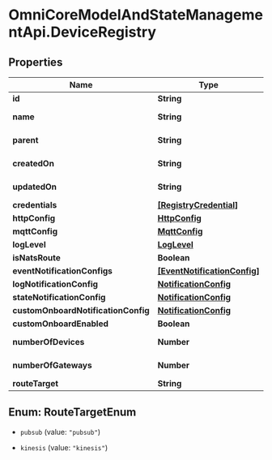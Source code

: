 # OmniCoreModelAndStateManagementApi.DeviceRegistry

## Properties

Name | Type | Description | Notes
------------ | ------------- | ------------- | -------------
**id** | **String** |  | 
**name** | **String** |  | [optional] [readonly] 
**parent** | **String** |  | [optional] [readonly] 
**createdOn** | **String** |  | [optional] [readonly] 
**updatedOn** | **String** |  | [optional] [readonly] 
**credentials** | [**[RegistryCredential]**](RegistryCredential.md) |  | [optional] 
**httpConfig** | [**HttpConfig**](HttpConfig.md) |  | [optional] 
**mqttConfig** | [**MqttConfig**](MqttConfig.md) |  | [optional] 
**logLevel** | [**LogLevel**](LogLevel.md) |  | [optional] 
**isNatsRoute** | **Boolean** |  | [optional] 
**eventNotificationConfigs** | [**[EventNotificationConfig]**](EventNotificationConfig.md) |  | [optional] 
**logNotificationConfig** | [**NotificationConfig**](NotificationConfig.md) |  | [optional] 
**stateNotificationConfig** | [**NotificationConfig**](NotificationConfig.md) |  | [optional] 
**customOnboardNotificationConfig** | [**NotificationConfig**](NotificationConfig.md) |  | [optional] 
**customOnboardEnabled** | **Boolean** |  | [optional] 
**numberOfDevices** | **Number** |  | [optional] [readonly] 
**numberOfGateways** | **Number** |  | [optional] [readonly] 
**routeTarget** | **String** |  | [optional] 



## Enum: RouteTargetEnum


* `pubsub` (value: `"pubsub"`)

* `kinesis` (value: `"kinesis"`)




